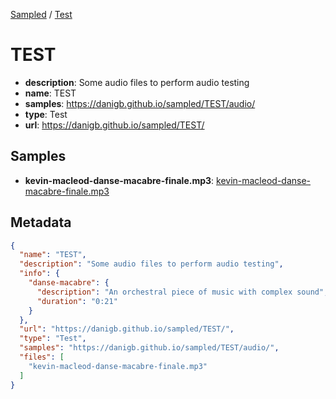 
[Sampled](https://danigb.github.io/sampled) /
[Test](/TEST)

# TEST

- __description__: Some audio files to perform audio testing
- __name__: TEST
- __samples__: https://danigb.github.io/sampled/TEST/audio/
- __type__: Test
- __url__: https://danigb.github.io/sampled/TEST/

## Samples

- __kevin-macleod-danse-macabre-finale.mp3__: [kevin-macleod-danse-macabre-finale.mp3](https://danigb.github.io/sampled/TEST/audio/kevin-macleod-danse-macabre-finale.mp3)

## Metadata

```json
{
  "name": "TEST",
  "description": "Some audio files to perform audio testing",
  "info": {
    "danse-macabre": {
      "description": "An orchestral piece of music with complex sound",
      "duration": "0:21"
    }
  },
  "url": "https://danigb.github.io/sampled/TEST/",
  "type": "Test",
  "samples": "https://danigb.github.io/sampled/TEST/audio/",
  "files": [
    "kevin-macleod-danse-macabre-finale.mp3"
  ]
}
```

